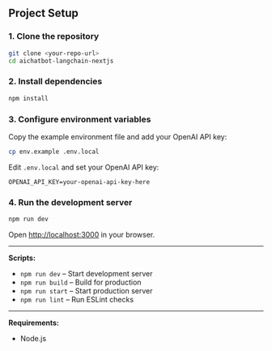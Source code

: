 

## Project Setup

### 1. Clone the repository

```bash
git clone <your-repo-url>
cd aichatbot-langchain-nextjs
```

### 2. Install dependencies

```bash
npm install
```

### 3. Configure environment variables

Copy the example environment file and add your OpenAI API key:

```bash
cp env.example .env.local
```

Edit `.env.local` and set your OpenAI API key:

```
OPENAI_API_KEY=your-openai-api-key-here
```

### 4. Run the development server

```bash
npm run dev
```

Open [http://localhost:3000](http://localhost:3000) in your browser.

---

**Scripts:**

- `npm run dev` – Start development server
- `npm run build` – Build for production
- `npm run start` – Start production server
- `npm run lint` – Run ESLint checks

---

**Requirements:**

- Node.js
